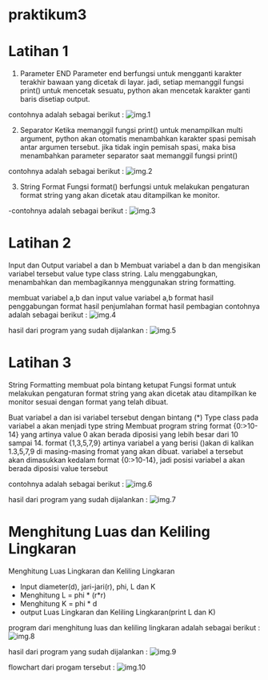 # praktikum3

# Latihan 1
1. Parameter END
Parameter end berfungsi untuk mengganti karakter terakhir bawaan yang dicetak di layar. jadi, setiap memanggil fungsi print() untuk mencetak sesuatu, python akan mencetak karakter ganti baris disetiap output.

contohnya adalah sebagai berikut :
![img.1](Screenshot/gambar%201.png)

2. Separator
Ketika memanggil fungsi print() untuk menampilkan multi argument, python akan otomatis menambahkan karakter spasi pemisah antar argumen tersebut. jika tidak ingin pemisah spasi, maka bisa menambahkan parameter separator saat memanggil fungsi print()

contohnya adalah sebagai berikut :
![img.2](Screenshot/gambar%202.png)

3. String Format
Fungsi format() berfungsi untuk melakukan pengaturan format string yang akan dicetak atau ditampilkan ke monitor.

-contohnya adalah sebagai berikut :
![img.3](Screenshot/gambar%203.png)

# Latihan 2
Input dan Output variabel a dan b
Membuat variabel a dan b dan mengisikan variabel tersebut value type class string. Lalu menggabungkan, menambahkan dan membagikannya menggunakan string formatting.

membuat variabel a,b dan input value variabel a,b
format hasil penggabungan
format hasil penjumlahan
format hasil pembagian
contohnya adalah sebagai berikut :
![img.4](Screenshot/gambar%204.png)

hasil dari program yang sudah dijalankan :
![img.5](Screenshot/gambar%205.png)

# Latihan 3
String Formatting membuat pola bintang ketupat
Fungsi format untuk melakukan pengaturan format string yang akan dicetak atau ditampilkan ke monitor sesuai dengan format yang telah dibuat.

Buat variabel a dan isi variabel tersebut dengan bintang (*)
Type class pada variabel a akan menjadi type string
Membuat program string format {0:>10-14} yang artinya value 0 akan berada diposisi yang lebih besar dari 10 sampai 14. format {1,3,5,7,9} artinya variabel a yang berisi ()akan di kalikan 1.3,5,7,9 di masing-masing fromat yang akan dibuat. variabel a tersebut akan dimasukkan kedalam format {0:>10-14}, jadi posisi variabel a akan berada diposisi value tersebut

contohnya adalah sebagai berikut :
![img.6](Screenshot/gambar%206.png)

hasil dari program yang sudah dijalankan :
![img.7](Screenshot/gambar%207.png)

# Menghitung Luas dan Keliling Lingkaran

Menghitung Luas Lingkaran dan Keliling Lingkaran
- Input diameter(d), jari-jari(r), phi, L dan K
- Menghitung L = phi * (r*r)
- Menghitung K = phi * d
- output Luas Lingkaran dan Keliling Lingkaran(print L dan K)

program dari menghitung luas dan keliling lingkaran adalah sebagai berikut :
![img.8](Screenshot/gambar%208.png)

hasil dari program yang sudah dijalankan :
![img.9](Screenshot/gambar%209.png)

flowchart dari progam tersebut :
![img.10](Screenshot/gambar%2010.png)